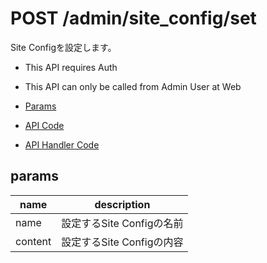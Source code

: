 # POST /admin/site_config/set

Site Configを設定します。

- This API requires Auth
- This API can only be called from Admin User at Web

- [Params](#params)
- [API Code](/src/endpoints/admin/site_config/set.js)
- [API Handler Code](/src/handlers/web/admin/site_config/set.js)

## params

name|description
---|---
name|設定するSite Configの名前
content|設定するSite Configの内容
